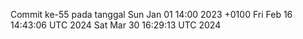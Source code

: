 Commit ke-55 pada tanggal Sun Jan 01 14:00 2023 +0100
Fri Feb 16 14:43:06 UTC 2024
Sat Mar 30 16:29:13 UTC 2024
